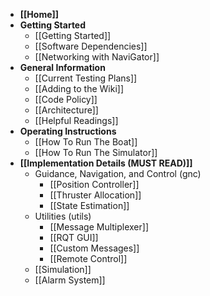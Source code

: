* **[[Home]]**
* **Getting Started**
    * [[Getting Started]]
    * [[Software Dependencies]]
    * [[Networking with NaviGator]]
* **General Information**
    * [[Current Testing Plans]]
    * [[Adding to the Wiki]]
    * [[Code Policy]]
    * [[Architecture]]
    * [[Helpful Readings]]
* **Operating Instructions**
    * [[How To Run The Boat]]
    * [[How To Run The Simulator]]
* **[[Implementation Details (MUST READ)]]**
    * Guidance, Navigation, and Control (gnc)
        * [[Position Controller]]
        * [[Thruster Allocation]]
        * [[State Estimation]]
    * Utilities (utils)
        * [[Message Multiplexer]]
        * [[RQT GUI]]
        * [[Custom Messages]]
        * [[Remote Control]]
    * [[Simulation]]
    * [[Alarm System]]



